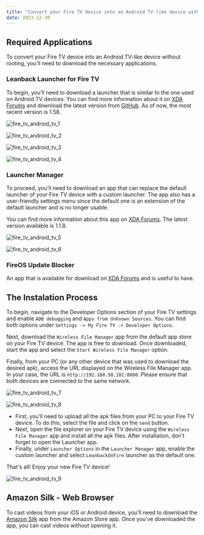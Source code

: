 ```yaml
---
title: "Convert your Fire TV device into an Android TV-like device without the need for rooting"
date: 2023-12-30
---
```


## Required Applications

To convert your Fire TV device into an Android TV-like device without rooting, you’ll need to download the necessary applications.

### Leanback Launcher for Fire TV

To begin, you’ll need to download a launcher that is similar to the one used on Android TV devices. You can find more information about it on [XDA Forums](https://xdaforums.com/t/app-no-root-android-tv-leanback-launcher-for-fire-tv.3750451/) and download the latest version from [GitHub](https://github.com/tsynik/LeanbackLauncher/releases). As of now, the most recent version is 1.58.

![fire_tv_android_tv_1](/assets/img/posts/fire_tv/fire_tv_android_tv_1.webp)

![fire_tv_android_tv_2](/assets/img/posts/fire_tv/fire_tv_android_tv_2.webp)

![fire_tv_android_tv_3](/assets/img/posts/fire_tv/fire_tv_android_tv_3.webp)

![fire_tv_android_tv_4](/assets/img/posts/fire_tv/fire_tv_android_tv_4.webp)

### Launcher Manager

To proceed, you’ll need to download an app that can replace the default launcher of your Fire TV device with a custom launcher. The app also has a user-friendly settings menu since the default one is an extension of the default launcher and is no longer usable.

You can find more information about this app on [XDA Forums](https://xdaforums.com/t/app-firetv-noroot-launcher-manager-change-launcher-without-root.4176349/). The latest version available is 1.1.8.

![fire_tv_android_tv_5](/assets/img/posts/fire_tv/fire_tv_android_tv_5.webp)

![fire_tv_android_tv_6](/assets/img/posts/fire_tv/fire_tv_android_tv_6.webp)

### FireOS Update Blocker

An app that is available for download on [XDA Forums](https://xdaforums.com/t/app-firetv-noroot-launcher-manager-change-launcher-without-root.4176349/) and is useful to have.

## The Instalation Process

To begin, navigate to the Developer Options section of your Fire TV settings and enable `ADB debugging` and `Apps from Unknown Sources`. You can find both options under `Settings -> My Fire TV -> Developer Options`.

Next, download the `Wireless File Manager` app from the default app store on your Fire TV device. The app is free to download. Once downloaded, start the app and select the `Start Wireless File Manager` option.

Finally, from your PC (or any other device that was used to download the desired apk), access the URL displayed on the Wireless File Manager app. In your case, the URL is `http://192.168.50.101:8080`. Please ensure that both devices are connected to the same network.

![fire_tv_android_tv_7](/assets/img/posts/fire_tv/fire_tv_android_tv_7.webp)

![fire_tv_android_tv_8](/assets/img/posts/fire_tv/fire_tv_android_tv_8.webp)

- First, you’ll need to upload all the apk files from your PC to your Fire TV device. To do this, select the file and click on the `send` button.
- Next, open the file explorer on your Fire TV device using the `Wireless File Manager` app and install all the apk files. After installation, don’t forget to open the Launcher app.
- Finally, under `Launcher Options` in the `Launcher Manager` app, enable the custom launcher and select `LeanbackOnFire` launcher as the default one.

That's all! Enjoy your new Fire TV device!

![fire_tv_android_tv_9](/assets/img/posts/fire_tv/fire_tv_android_tv_9.webp)

## Amazon Silk - Web Browser

To cast videos from your iOS or Android device, you’ll need to download the [Amazon Silk](https://www.amazon.com/gp/product/B01M35MQV4/ref=mas_ty) app from the Amazon Store app. Once you’ve downloaded the app, you can cast videos without opening it.


